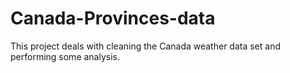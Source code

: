 # Canada-Provinces-data
This project deals with cleaning the Canada weather data set and performing some analysis.
